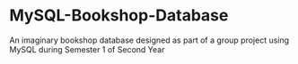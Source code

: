 # MySQL-Bookshop-Database
An imaginary bookshop database designed as part of a group project using MySQL during Semester 1 of Second Year
